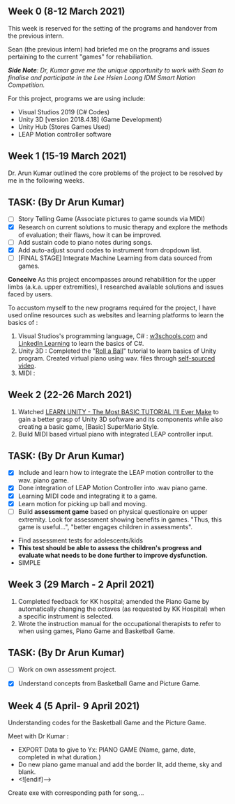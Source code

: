 ## Week 0 (8-12 March 2021) 
This week is reserved for the setting of the programs and handover from the previous intern.

Sean (the previous intern) had briefed me on the programs and issues pertaining to the current "games" for rehabiliation. 

***Side Note**: Dr, Kumar gave me the unique opportunity to work with Sean to finalise and participate in the Lee Hsien Loong IDM Smart Nation Competition.*

For this project, programs we are using include:
 - Visual Studios 2019 (C# Codes)
 - Unity 3D [version 2018.4.18] (Game Development)
 - Unity Hub (Stores Games Used)
 - LEAP Motion controller software

## Week 1 (15-19 March 2021)
Dr. Arun Kumar outlined the core problems of the project to be resolved by me in the following weeks.

## TASK: (By Dr Arun Kumar)
 - [ ] Story Telling Game (Associate pictures to game sounds via MIDI)
 - [x] Research on current solutions to music therapy and explore the methods of evaluation; their flaws, how it can be improved.
 - [ ] Add sustain code to piano notes during songs.
 - [x] Add auto-adjust sound codes to instrument from dropdown list.
 - [ ] [FINAL STAGE] Integrate Machine Learning from data sourced from games.

**Conceive**
As this project encompasses around rehabilition for the upper limbs (a.k.a. upper extremities), I researched available solutions and issues faced by users. 

To accustom myself to the new programs required for the project, I have used online resources such as websites and learning platforms to learn the basics of :  
1. Visual Studios's programming language, C# : [w3schools.com](https://www.w3schools.com/cs/default.asp) and [LinkedIn Learning](https://www.linkedin.com/learning/visual-studio-essential-training-05-code-editors/explore-the-default-editor-settings?u=2122804) to learn the basics of C#. 
2. Unity 3D : Completed the "[Roll a Ball](https://learn.unity.com/project/roll-a-ball)" tutorial to learn basics of Unity program. Created virtual piano using wav. files through [self-sourced video](https://www.youtube.com/watch?v=bkE1YSSdOLU).
3. MIDI : 

## Week 2 (22-26 March 2021)
1. Watched [LEARN UNITY - The Most BASIC TUTORIAL I'll Ever Make](https://www.youtube.com/watch?v=pwZpJzpE2lQ)  to gain a better grasp of Unity 3D software and its components while also creating a basic game, [Basic] SuperMario Style.
2. Build MIDI based virtual piano with integrated LEAP controller input.

## TASK: (By Dr Arun Kumar)
 - [x] Include and learn how to integrate the LEAP motion controller to the wav. piano game. 
 - [x] Done integration of LEAP Motion Controller into .wav piano game.
 - [x] Learning MIDI code and integrating it to a game.
 - [x] Learn motion for picking up ball and moving. 
 - [ ] Build **assessment game** based on physical questionaire on upper extremity. Look for assessment showing benefits in games. "Thus, this game is useful...", "better engages children in assessments".      
 - Find assessment tests for adolescents/kids 
 - **This test should be able to assess the children's progress and evaluate what needs to be done further to improve dysfunction.**
 - SIMPLE

 ## Week 3 (29 March - 2 April 2021)
 
1. Completed feedback for KK hospital; amended the Piano Game by automatically changing the octaves (as requested by KK Hospital) when a specific instrument is selected. 
2. Wrote the instruction manual for the occupational therapists to refer to when using games, Piano Game and Basketball Game. 

## TASK: (By Dr Arun Kumar)
 - [ ] Work on own assessment project.
 - [x] Understand concepts from Basketball Game and Picture Game.


 ## Week 4 (5 April- 9 April 2021)
 Understanding codes for the Basketball Game and the Picture Game.
 
Meet with Dr Kumar : 
- EXPORT Data to give to Yx: PIANO GAME (Name, game, date, completed in what duration.)
- Do new piano game manual and add the border lit, add theme, sky and blank. 
- <![endif]-->

Create exe with corresponding path for song,…
<!--stackedit_data:
eyJoaXN0b3J5IjpbMTUyODUzMTA4NSwtODc0MjcyMDE3LDM4Nj
c3OTM0OSwtMTI4MjcxNzQ3MSwtMjA3NTY1NjIyNywxNTk5Nzg4
Mjk5LDU5OTgwMTY0NCwtMTE4OTk0ODczOSwtMTgzODY5NjA4My
wxMzU2NzAyOTE0LDEyNTg2Mzk3MzMsLTI2OTY0OTcwMCwtMTYx
MzE5MjU5MywtMTE5Nzc3MDQzMyw0MjU5NTI3MTIsLTIxMzY5ND
UzNDksLTExNDY1ODM3MzYsLTE0Mzg1MDM3OTMsMTc2NTI5ODc4
NCwxMTY5MDA1MzQ4XX0=
-->